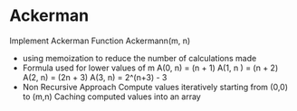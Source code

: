 # Ackerman
Implement  Ackerman Function Ackermann(m, n)

* using memoization to reduce the number of calculations made
* Formula used for lower values of m
   A(0, n) = (n + 1)
   A(1, n ) = (n + 2)
   A(2, n) = (2n + 3)
   A(3, n) = 2^(n+3) - 3
* Non Recursive Approach 
    Compute values iteratively starting from (0,0) to (m,n)
    Caching computed values into an array 